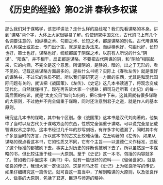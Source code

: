 # 《历史的经验》第02讲 春秋多权谋

------

那么我们对于谋略学，该怎样讲法？走什么样的路线呢？我们先看谋略的本身。讲到“谋略”两个字，大体上大家很容易了解。假使研究中国文化，古代的书上有几个名词要注意的，如纵横之术、勾距之术、长短之术，都是谋略的别名。古代用谋略的人称谋士或策士，专门出计策，就是拿出办法来。而纵横也好，勾距也好，长短也好，策士也好，谋略也好，统统都属于阴谋之术，以前有人所说的什么“阴谋”、“阳谋”，并不相干，反正都是谋略，不要把古代阴谋的阴，和“阴险”相联起来，它的内涵，不完全是这个意思。所谓阴的，是静的，暗的，出之于无形的，看不见的。记载这些谋略方面最多的，是些什么书呢？实际上《春秋左传》就是很好的谋略书，不过它的性质不同。所以我们要研究这一方面的东西，尤其是和现代国际问题有关的，就该把《战国策》、《左传》、《史记》这几本书读通了，将观念变成现代化，自然就懂得了。现在再告诉大家一个捷路：把司马迁所著《史记》的每一篇后面的结论，就是“太史公日”如何如何的，把它集中下来，这其间就有很多谋略的大原则，不过他并不完全偏重于谋略，同时还注意到君子之道，就是作人的基本原则。

研究这几本书的谋略，其中有个区别。像《战国策》这本书是汉代刘向著的，他集中了当时以及古代关于谋略方面的东西，性质完全偏重于谋略，可以说完全是记载智谋权术之学的。这本书经过几千年的抄写刻板，有许多字句遗漏了，同时其中有许多是当时的方言，所以这本书的古文比较难读懂。左丘明著的《左传》，如果从谋略的观点看这本书，它的性质又不同，它有个主旨——以道德仁义作标准，违反了这个标准的都被刷下去，事实上对历史的评断也被刷下去了。所以虽然是一本谋略的书，但比较注重于经——大原则。至于《史记》这一本书，包括的内容就多了。譬如我们手里这本《素书》中，就有一篇很好的资料——《留侯世家》，就是张良的传记，我想大家一定读过的，这是司马迁在《史记》上为张良所写的传记。如果仔细研究这一篇传记，就可自这一篇当中，了解到略谋的大原则，以及张良作人、做事的大原则，包括了君道、臣道与师道的精神。